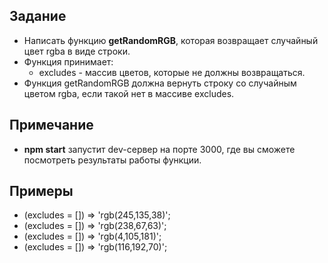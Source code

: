 ## Задание
- Написать функцию <b>getRandomRGB</b>, которая возвращает случайный цвет rgba в виде строки.
- Функция принимает:
  - excludes - массив цветов, которые не должны возвращаться.
- Функция getRandomRGB должна вернуть строку со случайным цветом rgba, если такой нет в массиве excludes.

## Примечание
- <b>npm start</b> запустит dev-сервер на порте 3000, где вы сможете посмотреть результаты работы функции.

## Примеры
- (excludes = []) => 'rgb(245,135,38)';
- (excludes = []) => 'rgb(238,67,63)';
- (excludes = []) => 'rgb(4,105,181)';
- (excludes = []) => 'rgb(116,192,70)';